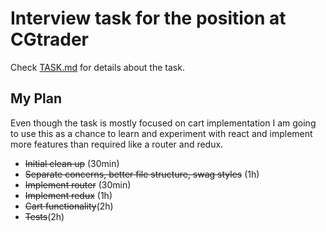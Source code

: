 # Interview task for the position at CGtrader

Check [TASK.md](./TASK.md) for details about the task.

## My Plan

Even though the task is mostly focused on cart implementation I am going to use this as a chance to learn and experiment with react and implement more features than required like a router and redux.

- ~~Initial clean up~~ (30min)
- ~~Separate concerns, better file structure, swag styles~~ (1h)
- ~~Implement router~~ (30min)
- ~~Implement redux~~ (1h)
- ~~Cart functionality~~(2h)
- ~~Tests~~(2h)
